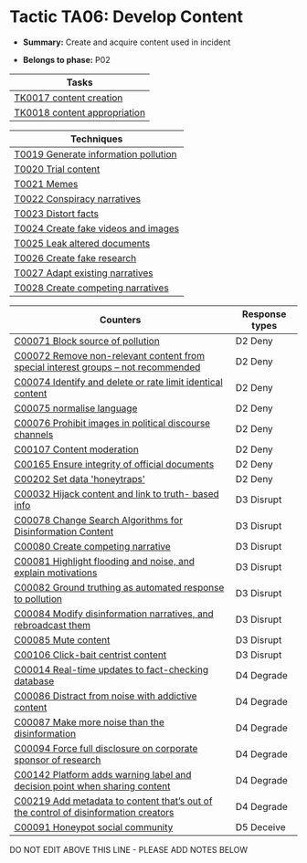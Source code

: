 # Tactic TA06: Develop Content

* **Summary:** Create and acquire content used in incident

* **Belongs to phase:** P02



| Tasks |
| ----- |
| [TK0017 content creation](../tasks/TK0017.md) |
| [TK0018 content appropriation](../tasks/TK0018.md) |



| Techniques |
| ---------- |
| [T0019 Generate information pollution](../techniques/T0019.md) |
| [T0020 Trial content](../techniques/T0020.md) |
| [T0021 Memes](../techniques/T0021.md) |
| [T0022 Conspiracy narratives](../techniques/T0022.md) |
| [T0023 Distort facts](../techniques/T0023.md) |
| [T0024 Create fake videos and images](../techniques/T0024.md) |
| [T0025 Leak altered documents](../techniques/T0025.md) |
| [T0026 Create fake research](../techniques/T0026.md) |
| [T0027 Adapt existing narratives](../techniques/T0027.md) |
| [T0028 Create competing narratives](../techniques/T0028.md) |



| Counters | Response types |
| -------- | -------------- |
| [C00071 Block source of pollution](../counters/C00071.md) | D2 Deny |
| [C00072 Remove non-relevant content from special interest groups – not recommended](../counters/C00072.md) | D2 Deny |
| [C00074 Identify and delete or rate limit identical content](../counters/C00074.md) | D2 Deny |
| [C00075 normalise language](../counters/C00075.md) | D2 Deny |
| [C00076 Prohibit images in political discourse channels](../counters/C00076.md) | D2 Deny |
| [C00107 Content moderation](../counters/C00107.md) | D2 Deny |
| [C00165 Ensure integrity of official documents](../counters/C00165.md) | D2 Deny |
| [C00202 Set data 'honeytraps'](../counters/C00202.md) | D2 Deny |
| [C00032 Hijack content and link to truth- based info](../counters/C00032.md) | D3 Disrupt |
| [C00078 Change Search Algorithms for Disinformation Content](../counters/C00078.md) | D3 Disrupt |
| [C00080 Create competing narrative](../counters/C00080.md) | D3 Disrupt |
| [C00081 Highlight flooding and noise, and explain motivations](../counters/C00081.md) | D3 Disrupt |
| [C00082 Ground truthing as automated response to pollution](../counters/C00082.md) | D3 Disrupt |
| [C00084 Modify disinformation narratives, and rebroadcast them](../counters/C00084.md) | D3 Disrupt |
| [C00085 Mute content](../counters/C00085.md) | D3 Disrupt |
| [C00106 Click-bait centrist content](../counters/C00106.md) | D3 Disrupt |
| [C00014 Real-time updates to fact-checking database](../counters/C00014.md) | D4 Degrade |
| [C00086 Distract from noise with addictive content](../counters/C00086.md) | D4 Degrade |
| [C00087 Make more noise than the disinformation](../counters/C00087.md) | D4 Degrade |
| [C00094 Force full disclosure on corporate sponsor of research](../counters/C00094.md) | D4 Degrade |
| [C00142 Platform adds warning label and decision point when sharing content](../counters/C00142.md) | D4 Degrade |
| [C00219 Add metadata to content that’s out of the control of disinformation creators](../counters/C00219.md) | D4 Degrade |
| [C00091 Honeypot social community](../counters/C00091.md) | D5 Deceive |


DO NOT EDIT ABOVE THIS LINE - PLEASE ADD NOTES BELOW